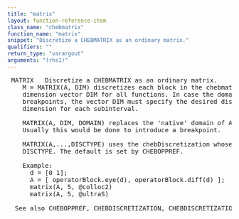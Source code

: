 ```yaml
---
title: "matrix"
layout: function-reference-item
class_name: "chebmatrix"
function_name: "matrix"
snippet: "Discretize a CHEBMATRIX as an ordinary matrix."
qualifiers: ""
return_type: "varargout"
arguments: "(rhs1)"
---
```


<pre class="help-text"> MATRIX   Discretize a CHEBMATRIX as an ordinary matrix.
    M = MATRIX(A, DIM) discretizes each block in the chebmatrix A using the
    dimension vector DIM for all functions. In case the domain of A has
    breakpoints, the vector DIM must specify the desired discretization
    dimension for each subinterval.
 
    MATRIX(A, DIM, DOMAIN) replaces the 'native' domain of A with DOMAIN.
    Usually this would be done to introduce a breakpoint.
 
    MATRIX(A,...,DISCTYPE) uses the chebDiscretization whose consructor is
    DISCTYPE. The default is set by CHEBOPPREF. 
 
    Example:
      d = [0 1];
      A = [ operatorBlock.eye(d), operatorBlock.diff(d) ];
      matrix(A, 5, @colloc2)
      matrix(A, 5, @ultraS)
 
  See also CHEBOPPREF, CHEBDISCRETIZATION, CHEBDISCRETIZATION/MATRIX. 
</pre>